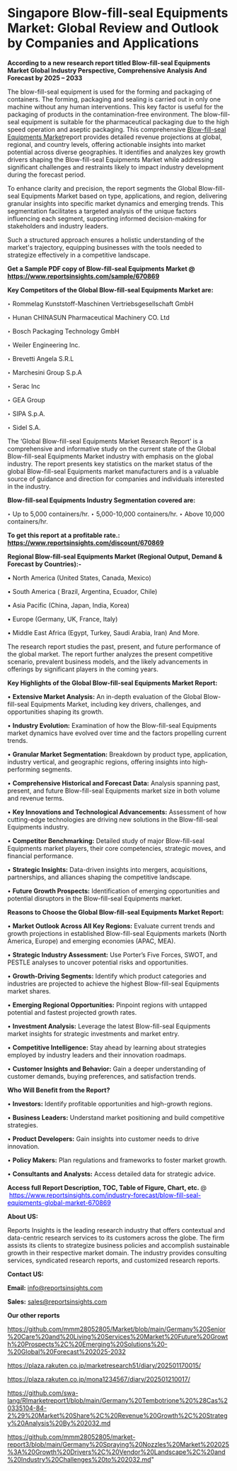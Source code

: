 # Singapore Blow-fill-seal Equipments Market: Global Review and Outlook by Companies and Applications

<strong>According to a new research report titled Blow-fill-seal Equipments Market Global Industry Perspective, Comprehensive Analysis And Forecast by 2025 – 2033</strong>

The blow-fill-seal equipment is used for the forming and packaging of containers. The forming, packaging and sealing is carried out in only one machine without any human interventions. This key factor is useful for the packaging of products in the contamination-free environment. The blow-fill-seal equipment is suitable for the pharmaceutical packaging due to the high speed operation and aseptic packaging. This comprehensive <a href=https://www.reportsinsights.com/sample/670869>Blow-fill-seal Equipments Market</a>report provides detailed revenue projections at global, regional, and country levels, offering actionable insights into market potential across diverse geographies. It identifies and analyzes key growth drivers shaping the Blow-fill-seal Equipments Market while addressing significant challenges and restraints likely to impact industry development during the forecast period.

To enhance clarity and precision, the report segments the Global Blow-fill-seal Equipments Market based on type, applications, and region, delivering granular insights into specific market dynamics and emerging trends. This segmentation facilitates a targeted analysis of the unique factors influencing each segment, supporting informed decision-making for stakeholders and industry leaders.

Such a structured approach ensures a holistic understanding of the market's trajectory, equipping businesses with the tools needed to strategize effectively in a competitive landscape.

<strong>Get a Sample PDF copy of Blow-fill-seal Equipments Market </strong><strong>@<a href=https://www.reportsinsights.com/sample/670869 style=color:#0000ff;> https://www.reportsinsights.com/sample/670869</a></strong></font>

<strong>Key Competitors of the Global Blow-fill-seal Equipments Market are:</strong>

‣ Rommelag Kunststoff-Maschinen Vertriebsgesellschaft GmbH

‣ Hunan CHINASUN Pharmaceutical Machinery CO. Ltd

‣ Bosch Packaging Technology GmbH

‣ Weiler Engineering Inc.

‣ Brevetti Angela S.R.L

‣ Marchesini Group S.p.A

‣ Serac Inc

‣ GEA Group

‣ SIPA S.p.A.

‣ Sidel S.A.

The ‘Global Blow-fill-seal Equipments Market Research Report’ is a comprehensive and informative study on the current state of the Global Blow-fill-seal Equipments Market industry with emphasis on the global industry. The report presents key statistics on the market status of the global Blow-fill-seal Equipments market manufacturers and is a valuable source of guidance and direction for companies and individuals interested in the industry.

<strong>Blow-fill-seal Equipments Industry Segmentation covered are:</strong>

‣ Up to 5,000 containers/hr.
‣ 5,000-10,000 containers/hr.
‣ Above 10,000 containers/hr.

<strong>To get this report at a profitable rate.: <a href=https://www.reportsinsights.com/discount/670869 style=color:#0000ff;>https://www.reportsinsights.com/discount/670869</a></strong></font>

<strong>Regional Blow-fill-seal Equipments Market (Regional Output, Demand &amp; Forecast by Countries):-</strong>

• North America (United States, Canada, Mexico)

• South America ( Brazil, Argentina, Ecuador, Chile)

• Asia Pacific (China, Japan, India, Korea)

• Europe (Germany, UK, France, Italy)

• Middle East Africa (Egypt, Turkey, Saudi Arabia, Iran) And More.

The research report studies the past, present, and future performance of the global market. The report further analyzes the present competitive scenario, prevalent business models, and the likely advancements in offerings by significant players in the coming years.

<strong>Key Highlights of the Global Blow-fill-seal Equipments Market Report:</strong>

• <strong>Extensive Market Analysis:</strong> An in-depth evaluation of the Global Blow-fill-seal Equipments Market, including key drivers, challenges, and opportunities shaping its growth.

• <strong>Industry Evolution:</strong> Examination of how the Blow-fill-seal Equipments market dynamics have evolved over time and the factors propelling current trends.

• <strong>Granular Market Segmentation:</strong> Breakdown by product type, application, industry vertical, and geographic regions, offering insights into high-performing segments.

• <strong>Comprehensive Historical and Forecast Data:</strong> Analysis spanning past, present, and future Blow-fill-seal Equipments market size in both volume and revenue terms.

• <strong>Key Innovations and Technological Advancements:</strong> Assessment of how cutting-edge technologies are driving new solutions in the Blow-fill-seal Equipments industry.

• <strong>Competitor Benchmarking:</strong> Detailed study of major Blow-fill-seal Equipments market players, their core competencies, strategic moves, and financial performance.

• <strong>Strategic Insights:</strong> Data-driven insights into mergers, acquisitions, partnerships, and alliances shaping the competitive landscape.

• <strong>Future Growth Prospects:</strong> Identification of emerging opportunities and potential disruptors in the Blow-fill-seal Equipments market.

<strong>Reasons to Choose the Global Blow-fill-seal Equipments Market Report:</strong>

• <strong>Market Outlook Across All Key Regions:</strong> Evaluate current trends and growth projections in established Blow-fill-seal Equipments markets (North America, Europe) and emerging economies (APAC, MEA).

• <strong>Strategic Industry Assessment:</strong> Use Porter’s Five Forces, SWOT, and PESTLE analyses to uncover potential risks and opportunities.

• <strong>Growth-Driving Segments:</strong> Identify which product categories and industries are projected to achieve the highest Blow-fill-seal Equipments market shares.

• <strong>Emerging Regional Opportunities:</strong> Pinpoint regions with untapped potential and fastest projected growth rates.

• <strong>Investment Analysis:</strong> Leverage the latest Blow-fill-seal Equipments market insights for strategic investments and market entry.

• <strong>Competitive Intelligence:</strong> Stay ahead by learning about strategies employed by industry leaders and their innovation roadmaps.

• <strong>Customer Insights and Behavior:</strong> Gain a deeper understanding of customer demands, buying preferences, and satisfaction trends.

<strong>Who Will Benefit from the Report?</strong>

• <strong>Investors:</strong> Identify profitable opportunities and high-growth regions.

• <strong>Business Leaders:</strong> Understand market positioning and build competitive strategies.

• <strong>Product Developers:</strong> Gain insights into customer needs to drive innovation.

• <strong>Policy Makers:</strong> Plan regulations and frameworks to foster market growth.

• <strong>Consultants and Analysts:</strong> Access detailed data for strategic advice.
</ul>
<strong>Access full Report Description, TOC, Table of Figure, Chart, etc. </strong>@  <a href=https://www.reportsinsights.com/industry-forecast/blow-fill-seal-equipments-global-market-670869 style=color:#0000ff;>https://www.reportsinsights.com/industry-forecast/blow-fill-seal-equipments-global-market-670869</a></font>

<strong><strong>About US</strong>:</strong>

Reports Insights is the leading research industry that offers contextual and data-centric research services to its customers across the globe. The firm assists its clients to strategize business policies and accomplish sustainable growth in their respective market domain. The industry provides consulting services, syndicated research reports, and customized research reports.

<strong>Contact US:</strong>

<p class=""""><b>Email:</b> <a href=mailto:info@reportsinsights.com>info@reportsinsights.com</a></p>
<p class=""""><b>Sales:</b> <a href=mailto:sales@reportsinsights.com>sales@reportsinsights.com</a></p>

<strong>Our other reports</strong>

<a href=https://github.com/mmm28052805/Market/blob/main/Germany%20Senior%20Care%20and%20Living%20Services%20Market%20Future%20Growth%20Prospects%2C%20Emerging%20Solutions%20-%20Global%20Forecast%202025-2032>https://github.com/mmm28052805/Market/blob/main/Germany%20Senior%20Care%20and%20Living%20Services%20Market%20Future%20Growth%20Prospects%2C%20Emerging%20Solutions%20-%20Global%20Forecast%202025-2032</a>

<a href=https://plaza.rakuten.co.jp/marketresearch51/diary/202501170015/>https://plaza.rakuten.co.jp/marketresearch51/diary/202501170015/</a>

<a href=https://plaza.rakuten.co.jp/mona1234567/diary/202501210017/>https://plaza.rakuten.co.jp/mona1234567/diary/202501210017/</a>

<a href=https://github.com/swa-lang/RImarketreport1/blob/main/Germany%20Tembotrione%20%28Cas%20335104-84-2%29%20Market%20Share%2C%20Revenue%20Growth%2C%20Strategy%20Analysis%20By%202032.md>https://github.com/swa-lang/RImarketreport1/blob/main/Germany%20Tembotrione%20%28Cas%20335104-84-2%29%20Market%20Share%2C%20Revenue%20Growth%2C%20Strategy%20Analysis%20By%202032.md</a>

<a href=https://github.com/mmm28052805/market-report3/blob/main/Germany%20Spraying%20Nozzles%20Market%202025%3A%20Growth%20Drivers%2C%20Vendor%20Landscape%2C%20and%20Industry%20Challenges%20to%202032.md>https://github.com/mmm28052805/market-report3/blob/main/Germany%20Spraying%20Nozzles%20Market%202025%3A%20Growth%20Drivers%2C%20Vendor%20Landscape%2C%20and%20Industry%20Challenges%20to%202032.md</a>"
